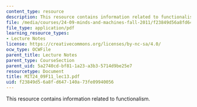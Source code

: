 ```yaml
---
content_type: resource
description: This resource contains information related to functionalism.
file: /media/courses/24-09-minds-and-machines-fall-2011/f23849d56a8fd647140a73fe09940056_MIT24_09F11_lec13.pdf
file_type: application/pdf
learning_resource_types:
- Lecture Notes
license: https://creativecommons.org/licenses/by-nc-sa/4.0/
ocw_type: OCWFile
parent_title: Lecture Notes
parent_type: CourseSection
parent_uid: 5a2740cd-bf81-1a23-a3b3-5714d9be25e7
resourcetype: Document
title: MIT24_09F11_lec13.pdf
uid: f23849d5-6a8f-d647-140a-73fe09940056
---
```

This resource contains information related to functionalism.